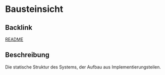 # Bausteinsicht

## Backlink
[README](/README.md)

## Beschreibung
Die statische Struktur des Systems, der Aufbau aus Implementierungsteilen.
